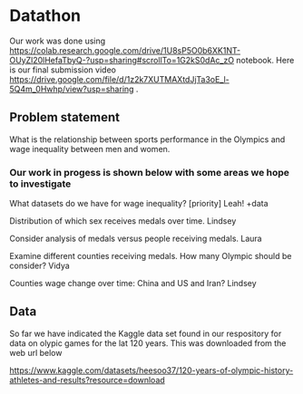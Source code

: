 # Datathon
Our work was done using https://colab.research.google.com/drive/1U8sP5O0b6XK1NT-OUyZl20lHefaTbyQ-?usp=sharing#scrollTo=1G2kS0dAc_zO notebook. Here is our final submission video https://drive.google.com/file/d/1z2k7XUTMAXtdJjTa3oE_l-5Q4m_0Hwhp/view?usp=sharing .

## Problem statement
What is the relationship between sports performance in the Olympics and wage inequality between men and women.

### Our work in progess is shown below with some areas we hope to investigate 
What datasets do we have for wage inequality? [priority] Leah!
 +data

Distribution of which sex receives medals over time. Lindsey

Consider analysis of medals versus people receiving medals. Laura

Examine different counties receiving medals. How many Olympic should be consider? Vidya 

Counties wage change over time: China and US and Iran? Lindsey 

## Data
So far we have indicated the Kaggle data set found in our respository for data on olypic games for the lat 120 years. This was downloaded from the web url below

https://www.kaggle.com/datasets/heesoo37/120-years-of-olympic-history-athletes-and-results?resource=download
